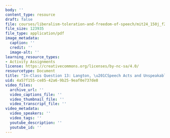 ```yaml
---
body: ''
content_type: resource
draft: false
file: courses/liberalism-toleration-and-freedom-of-speech/mit24_150j_f23_question13.pdf
file_size: 123935
file_type: application/pdf
image_metadata:
  caption: ''
  credit: ''
  image-alt: ''
learning_resource_types:
- Activity Assignments
license: https://creativecommons.org/licenses/by-nc-sa/4.0/
resourcetype: Document
title: "In-Class Question 13: Langton, \u201CSpeech Acts and Unspeakable Acts\u201D"
uid: 4a57f155-ce85-42a6-9b25-9eaf0e737de8
video_files:
  archive_url: ''
  video_captions_file: ''
  video_thumbnail_file: ''
  video_transcript_file: ''
video_metadata:
  video_speakers: ''
  video_tags: ''
  youtube_description: ''
  youtube_id: ''
---
```

